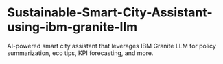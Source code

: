 # Sustainable-Smart-City-Assistant-using-ibm-granite-llm
AI-powered smart city assistant that leverages IBM Granite LLM for policy summarization, eco tips, KPI forecasting, and more.
